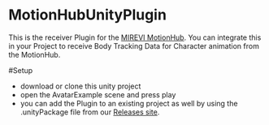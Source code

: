 # MotionHubUnityPlugin

This is the receiver Plugin for the [MIREVI MotionHub](https://github.com/Mirevi/MotionHub). You can integrate this in your Project to receive Body Tracking Data for Character animation from the MotionHub.

#Setup

- download or clone this unity project
- open the AvatarExample scene and press play
- you can add the Plugin to an existing project as well by using the .unityPackage file from our [Releases site](https://github.com/Mirevi/MotionHub-Unity-Plugin/releases).